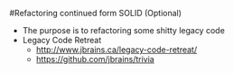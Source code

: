 #Refactoring continued form SOLID (Optional)
* The purpose is to refactoring some shitty legacy code
* Legacy Code Retreat
	* http://www.jbrains.ca/legacy-code-retreat/
	* https://github.com/jbrains/trivia
